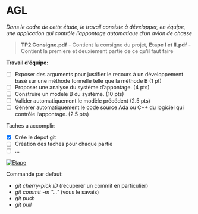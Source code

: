 # AGL 
_Dans le cadre de cette étude, le travail consiste à développer, en équipe, une application qui contrôle l’appontage automatique d’un avion de chasse_
> **TP2 Consigne.pdf**  - Contient la consigne du projet,
> **Etape I et II.pdf** - Contient la premiere et deuxiement partie de ce qu'il faut faire

**Travail d’équipe:**
- [ ] Exposer des arguments pour justifier le recours à un développement basé sur une méthode formelle telle que la méthode B (1 pt)
- [ ] Proposer une analyse du système d’appontage. (4 pts)
- [ ] Construire un modèle B du système. (10 pts)
- [ ] Valider automatiquement le modèle précédent (2.5 pts)
- [ ] Générer automatiquement le code source Ada ou C++ du logiciel qui contrôle l’appontage. (2.5 pts)

Taches a accomplir:
- [x] Crée le dépot git
- [ ] Création des taches pour chaque partie
- [ ] ...

[![Etape](https://i.ibb.co/3CxyGGK/2021-03-25-10-57-49.png)](https://i.ibb.co/3CxyGGK/2021-03-25-10-57-49.png)

Commande par defaut:
- _git cherry-pick ID_ (recuperer un commit en particulier)
- _git commit -m "..."_ (vous le savais)
- _git push_
- _git pull_
